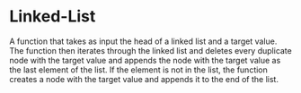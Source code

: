 # Linked-List
A function that takes as input the head of a linked list and a target value.
The function then iterates through the linked list and deletes every duplicate node with the target value and appends the node with the target value as the last element of the list.
If the element is not in the list, the function creates a node with the target value and appends it to the end of the list.
